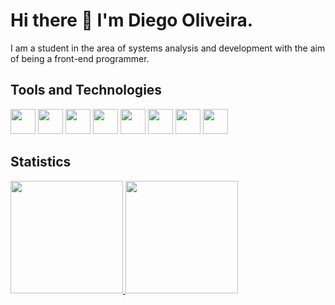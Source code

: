   # Hi there 👋 I'm Diego Oliveira.
  I am a student in the area of ​​systems analysis and development with the aim of being a front-end programmer.
  
 ## Tools and Technologies
<img loading="lazy" src="https://cdn.jsdelivr.net/gh/devicons/devicon/icons/git/git-original.svg" width="40" height="40"/> <img src="https://cdn.jsdelivr.net/gh/devicons/devicon/icons/typescript/typescript-original.svg" width="40" height="40"/> <img src="https://cdn.jsdelivr.net/gh/devicons/devicon/icons/javascript/javascript-original.svg" width="40" height="40"/> <img src="https://cdn.jsdelivr.net/gh/devicons/devicon/icons/html5/html5-original.svg" width="40" height="40"/> <img src="https://cdn.jsdelivr.net/gh/devicons/devicon/icons/css3/css3-original.svg" width="40" height="40"/> <img src="https://cdn.jsdelivr.net/gh/devicons/devicon/icons/react/react-original.svg" width="40" height="40"/> <img src="https://cdn.jsdelivr.net/gh/devicons/devicon/icons/nextjs/nextjs-original.svg" width="40" height="40"/> <img src="https://cdn.jsdelivr.net/gh/devicons/devicon/icons/github/github-original.svg" width="40" height="40"/>
          


## Statistics

<div>
<a href="https://github.com/DiegoFernands">
<img loading="lazy" height="180em" src="https://github-readme-stats.vercel.app/api/top-langs/?username=DiegoFernands&layout=compact&langs_count=7&theme=dracula"/>
<img loading="lazy" height="180em" src="https://github-readme-stats.vercel.app/api?username=DiegoFernands&show_icons=true&theme=dracula&include_all_commits=true&count_private=true"/>
</div>
